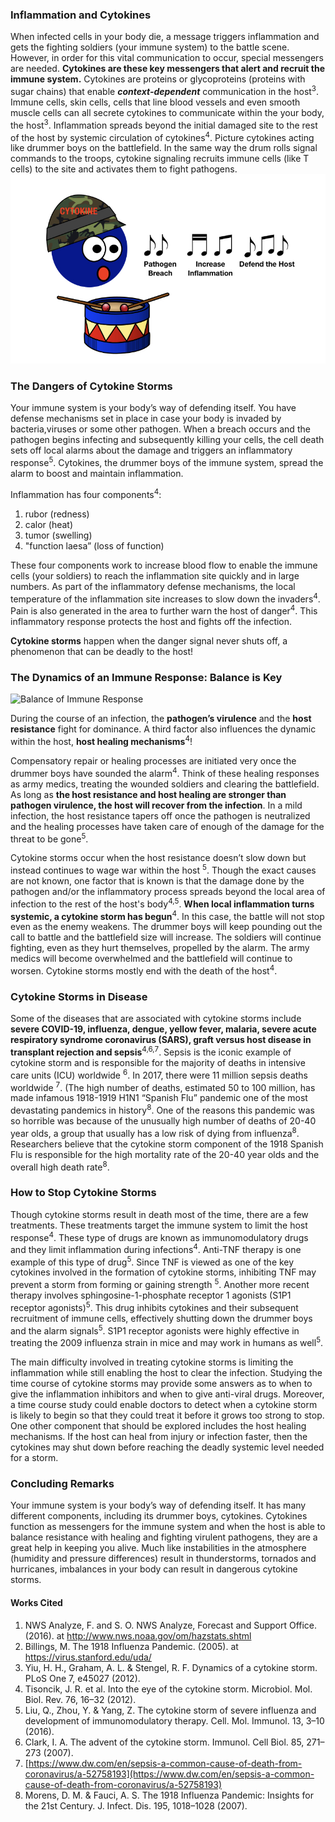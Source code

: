 ﻿


### Inflammation and Cytokines  
  
When infected cells in your body die, a message triggers inflammation and gets the fighting soldiers (your immune system) to the battle scene. However, in order for this vital communication to occur, special messengers are needed. **Cytokines are these key messengers that alert and recruit the immune system.**  Cytokines are proteins or glycoproteins (proteins with sugar chains) that enable ***context-dependent*** communication in the host<sup>3</sup>.   
Immune cells, skin cells, cells that line blood vessels and even smooth muscle cells can all secrete cytokines to communicate within the your body, the host<sup>3</sup>. Inflammation spreads beyond the initial damaged site to the rest of the host by systemic circulation of cytokines<sup>4</sup>. 
Picture cytokines acting like drummer boys on the battlefield. In the same way the drum rolls signal commands to the troops, cytokine signaling recruits immune cells (like T cells) to the site and activates them to fight pathogens.  
![Cytokine Storm](./images/cytokine_stormImagessingle.jpeg)
   

### The Dangers of Cytokine Storms 
Your immune system is your body’s way of defending itself. You have defense mechanisms set in place in case your body is invaded by bacteria,viruses or some other pathogen. When a breach occurs and the pathogen begins infecting and subsequently killing your cells, the cell death sets off local alarms about the damage and triggers an inflammatory response<sup>5</sup>. Cytokines, the drummer boys of the immune system, spread the alarm to boost and maintain inflammation. 

Inflammation has four components<sup>4</sup>: 

 1. rubor (redness)
 2. calor (heat)
 3. tumor (swelling)
 4. "function laesa” (loss of function)

 These four components work to increase blood flow to enable the immune cells (your soldiers) to reach the inflammation site quickly and in large numbers.  As part of the inflammatory defense mechanisms, the local temperature of the inflammation site increases to slow down the invaders<sup>4</sup>.  Pain is also generated in the area to further warn the host of danger<sup>4</sup>. This inflammatory response protects the host and fights off the infection. 

**Cytokine storms** happen when the danger signal never shuts off, a phenomenon that can be deadly to the host! 

### The Dynamics of an Immune Response: Balance is Key 

![Balance of Immune Response](/images/cytokine_stormImagesscale.jpeg)

During the course of an infection, the **pathogen’s virulence** and the **host resistance** fight for dominance. A third factor also influences the dynamic within the host, **host healing mechanisms**<sup>4</sup>! 

Compensatory repair or healing processes are initiated very once the drummer boys have sounded the alarm<sup>4</sup>. Think of these healing responses as army medics, treating the wounded soldiers and clearing the battlefield. As long as **the host resistance and host healing are stronger than pathogen virulence, the host will recover from the infection**. In a mild infection, the host resistance tapers off once the pathogen is neutralized and the healing processes have taken care of enough of the damage for the threat to be gone<sup>5</sup>.  

Cytokine storms occur when the host resistance doesn’t slow down but instead continues to wage war within the host <sup>5</sup>. Though the exact causes are not known, one factor that is known is that the damage done by the pathogen and/or the inflammatory process spreads beyond the local area of infection to the rest of the host's body<sup>4,5</sup>. **When local inflammation turns systemic, a cytokine storm has begun**<sup>4</sup>. In this case, the battle will not stop even as the enemy weakens. The drummer boys will keep pounding out the call to battle and the battlefield size will increase. The soldiers will continue fighting, even as they hurt themselves, propelled by the alarm. The army medics will become overwhelmed and the battlefield will continue to worsen. Cytokine storms mostly end with the death of the host<sup>4</sup>.  
###  Cytokine Storms  in Disease
Some of the diseases that are associated with cytokine storms include **severe COVID-19, influenza, dengue, yellow fever, malaria, severe acute respiratory syndrome coronavirus (SARS), graft versus host disease in transplant rejection and sepsis**<sup>4,6,7</sup>. Sepsis is the iconic example of cytokine storm and is responsible for the majority of deaths in intensive care units (ICU) worldwide <sup>6</sup>.  In 2017, there were 11 million sepsis deaths worldwide <sup>7</sup>.  (The high number of deaths, estimated 50 to 100 million, has made infamous 1918-1919 H1N1 “Spanish Flu” pandemic one of the most devastating pandemics in history<sup>8</sup>. 
One of the reasons this pandemic was so horrible was because of the unusually high number of deaths of 20-40 year olds, a group that usually has a low risk of dying from influenza<sup>8</sup>. Researchers believe that the cytokine storm component of the 1918 Spanish Flu is responsible for the high mortality rate of the 20-40 year olds and the overall high death rate<sup>8</sup>. 

### How to Stop Cytokine Storms
  
Though cytokine storms result in death most of the time, there are a few treatments. These treatments target the immune system to limit the host response<sup>4</sup>. These type of drugs are known as immunomodulatory drugs and they limit inflammation during infections<sup>4</sup>. Anti-TNF therapy is one example of this type of drug<sup>5</sup>. Since TNF is viewed as one of the key cytokines involved in the formation of cytokine storms, inhibiting TNF may prevent a storm from forming or gaining strength <sup>5</sup>. 
Another more recent therapy involves sphingosine-1-phosphate receptor 1 agonists (S1P1 receptor agonists)<sup>5</sup>. This drug inhibits cytokines and their subsequent recruitment of immune cells, effectively shutting down the drummer boys and the alarm signals<sup>5</sup>. S1P1 receptor agonists were highly effective in treating the 2009 influenza strain in mice and may work in humans as well<sup>5</sup>.  

The main difficulty involved in treating cytokine storms is limiting the inflammation while still enabling the host to clear the infection. Studying the time course of cytokine storms may provide some answers as to when to give the inflammation inhibitors and when to give anti-viral drugs. Moreover, a time course study could enable doctors to detect when a cytokine storm is likely to begin so that they could treat it before it grows too strong to stop. One other component that should be explored includes the host healing mechanisms. If the host can heal from injury or infection faster, then the cytokines may shut down before reaching the deadly systemic level needed for a storm.  

### Concluding Remarks  
Your immune system is your body’s way of defending itself. It has many different components, including its drummer boys, cytokines. Cytokines function as messengers for the immune system and when the host is able to balance resistance with healing and fighting virulent pathogens, they are a great help in keeping you alive. Much like instabilities in the atmosphere (humidity and pressure differences) result in thunderstorms, tornados and hurricanes, imbalances in your body can result in dangerous cytokine storms.  
 
 #### Works Cited  
  
1.  NWS Analyze, F. and S. O. NWS Analyze, Forecast and Support Office. (2016). at <http://www.nws.noaa.gov/om/hazstats.shtml>  
2.  Billings, M. The 1918 Influenza Pandemic. (2005). at <https://virus.stanford.edu/uda/>  
3.  Yiu, H. H., Graham, A. L. & Stengel, R. F. Dynamics of a cytokine storm. PLoS One 7, e45027 (2012).  
4.  Tisoncik, J. R. et al. Into the eye of the cytokine storm. Microbiol. Mol. Biol. Rev. 76, 16–32 (2012).  
5.  Liu, Q., Zhou, Y. & Yang, Z. The cytokine storm of severe influenza and development of immunomodulatory therapy. Cell. Mol. Immunol. 13, 3–10 (2016).  
6.  Clark, I. A. The advent of the cytokine storm. Immunol. Cell Biol. 85, 271–273 (2007).  
7. [https://www.dw.com/en/sepsis-a-common-cause-of-death-from-coronavirus/a-52758193](https://www.dw.com/en/sepsis-a-common-cause-of-death-from-coronavirus/a-52758193)
8.  Morens, D. M. & Fauci, A. S. The 1918 Influenza Pandemic: Insights for the 21st Century. J. Infect. Dis. 195, 1018–1028 (2007).
